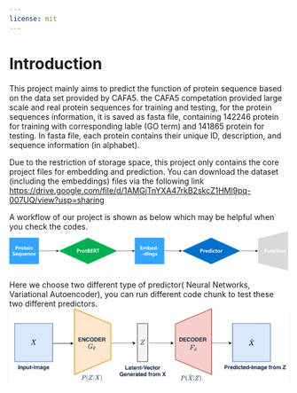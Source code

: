 ```yaml
---
license: mit
---
```


# Introduction
This project mainly aims to predict the function of protein sequence based on the data set provided by CAFA5.
the CAFA5 competation provided large scale and real protein sequences for training and testing, for the protein sequences information, it is saved as fasta file, containing 142246 protein for training with corresponding lable (GO term) and 141865 protein for testing. In fasta file, each protein contains their unique ID, description, and sequence information (in alphabet). 

Due to the restriction of storage space, this project only contains the core project files for embedding and prediction. You can download the dataset (including the embeddings) files via the following link
https://drive.google.com/file/d/1AMGjTnYXA47rkB2skcZ1HMl9pq-007UQ/view?usp=sharing

A workflow of our project is shown as below which may be helpful when you check the codes.
![image](workflow.png)

Here we choose two different type of predictor( Neural Networks, Variational Autoencoder), you can run different code chunk to test these two different predictors.
![image](VAE.png)